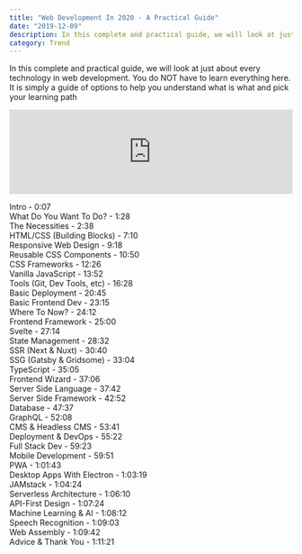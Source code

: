 ```yaml
---
title: "Web Development In 2020 - A Practical Guide"
date: "2019-12-09"
description: In this complete and practical guide, we will look at just about every technology in web development. 
category: Trend
---
```


In this complete and practical guide, we will look at just about every technology in web development. You do NOT have to learn everything here. It is simply a guide of options to help you understand what is what and pick your learning path

<iframe width="100%" src="https://www.youtube.com/embed/0pThnRneDjw" frameborder="0" allowfullscreen></iframe>

Intro - 0:07  
What Do You Want To Do? - 1:28  
The Necessities - 2:38  
HTML/CSS (Building Blocks) - 7:10  
Responsive Web Design - 9:18  
Reusable CSS Components - 10:50  
CSS Frameworks - 12:26  
Vanilla JavaScript - 13:52  
Tools (Git, Dev Tools, etc) - 16:28  
Basic Deployment - 20:45  
Basic Frontend Dev - 23:15  
Where To Now? - 24:12  
Frontend Framework - 25:00  
Svelte - 27:14  
State Management - 28:32  
SSR (Next & Nuxt) - 30:40  
SSG (Gatsby & Gridsome) - 33:04  
TypeScript - 35:05  
Frontend Wizard - 37:06  
Server Side Language - 37:42  
Server Side Framework - 42:52  
Database - 47:37  
GraphQL - 52:08  
CMS & Headless CMS - 53:41  
Deployment & DevOps - 55:22  
Full Stack Dev - 59:23   
Mobile Development - 59:51   
PWA - 1:01:43   
Desktop Apps With Electron - 1:03:19   
JAMstack - 1:04:24   
Serverless Architecture - 1:06:10   
API-First Design - 1:07:24   
Machine Learning & AI - 1:08:12   
Speech Recognition - 1:09:03   
Web Assembly - 1:09:42   
Advice & Thank You - 1:11:21   